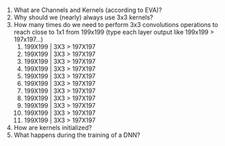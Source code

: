 1. What are Channels and Kernels (according to EVA)?
2. Why should we (nearly) always use 3x3 kernels?
3. How many times do we need to perform 3x3 convolutions operations to reach close to 1x1 from 199x199 (type each layer output like 199x199 > 197x197...)
    1. 199X199 | 3X3 > 197X197
    2. 199X199 | 3X3 > 197X197
    3. 199X199 | 3X3 > 197X197
    4. 199X199 | 3X3 > 197X197
    5. 199X199 | 3X3 > 197X197
    6. 199X199 | 3X3 > 197X197
    7. 199X199 | 3X3 > 197X197
    8. 199X199 | 3X3 > 197X197
    9. 199X199 | 3X3 > 197X197
    10. 199X199 | 3X3 > 197X197
    11. 199X199 | 3X3 > 197X197
5. How are kernels initialized? 
6. What happens during the training of a DNN?
